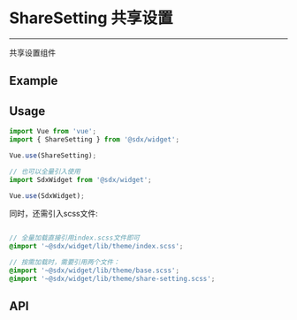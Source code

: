 # ShareSetting 共享设置
---
共享设置组件

## Example

<Common-BasicUsage>
<widget-share-setting-index></widget-share-setting-index>
  <highlight-code slot="codeText" lang="vue">
    <sdxw-share-setting
        :visible.sync="dialogVisible"
        :default-users="shareForm.users"
        :default-groups="shareForm.groups"
        :share-type="shareForm.shareType"
        @confirm-edit="confirmEdit"
    />
  </highlight-code>
  </Common-BasicUsage>

## Usage

```js
import Vue from 'vue';
import { ShareSetting } from '@sdx/widget';

Vue.use(ShareSetting);

// 也可以全量引入使用
import SdxWidget from '@sdx/widget';

Vue.use(SdxWidget);
```

同时，还需引入scss文件:

```scss

// 全量加载直接引用index.scss文件即可
@import '~@sdx/widget/lib/theme/index.scss';

// 按需加载时，需要引用两个文件：
@import '~@sdx/widget/lib/theme/base.scss';
@import '~@sdx/widget/lib/theme/share-setting.scss';

```


## API

 <widget-share-setting-api />